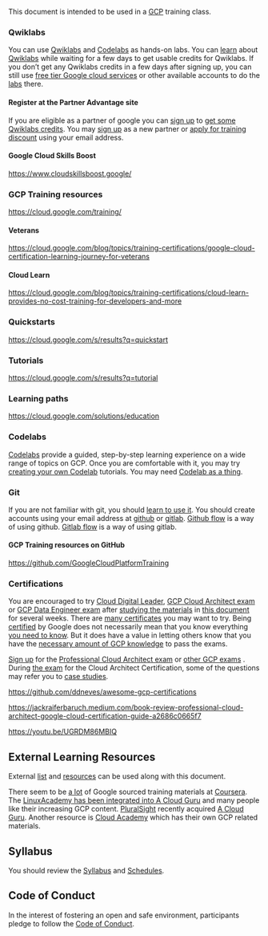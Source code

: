 
This document is intended to be used in a [GCP](GCP-Learning) training class.




### Qwiklabs

You can use [Qwiklabs](https://www.qwiklabs.com/) and [Codelabs](https://codelabs.developers.google.com/) as hands-on labs.   You can [learn]( https://www.youtube.com/watch?v=ew-r46FmzSM&list=PLIivdWyY5sqKOsBSMDTF0M76nXeChgh5D  ) about [Qwiklabs](https://googlecourses.qwiklabs.com/) while waiting for a few days to get usable credits for Qwiklabs. If you don’t get any Qwiklabs credits in a few days after signing up, you can still use [free tier Google cloud services](https://cloud.google.com/free) or other available accounts to do the [labs]( https://www.youtube.com/user/yogaarsa/playlists  ) there.


#### Register at the Partner Advantage site

If you are eligible as a partner of google you can [sign up](https://www.partneradvantage.goog/GCPPRM/s/partneradvantageportallogin) to [get some Qwiklabs credits](https://edu.google.com/programs/credits/training). You may [sign up](https://inthecloud.withgoogle.com/partner-training/request-training-resources.html) as a new partner or [apply for training discount](https://inthecloud.withgoogle.com/training-discount/register.html) using your email address. 

#### Google Cloud Skills Boost



https://www.cloudskillsboost.google/

### GCP Training resources

https://cloud.google.com/training/

#### Veterans

https://cloud.google.com/blog/topics/training-certifications/google-cloud-certification-learning-journey-for-veterans

#### Cloud Learn

https://cloud.google.com/blog/topics/training-certifications/cloud-learn-provides-no-cost-training-for-developers-and-more

### Quickstarts

https://cloud.google.com/s/results?q=quickstart

### Tutorials

https://cloud.google.com/s/results?q=tutorial

### Learning paths

https://cloud.google.com/solutions/education

### Codelabs

[Codelabs](https://codelabs.developers.google.com/) provide a guided, step-by-step learning experience on a wide range of topics on GCP.
Once you are comfortable with it, you may try [creating your own Codelab](https://medium.com/@zarinlo/publish-technical-tutorials-in-google-codelab-format-b07ef76972cd) tutorials. You may need [Codelab as a thing](https://github.com/zarinlo/tools).

### Git

If you are not familiar with git, you should [learn to use it]((https://www.youtube.com/watch?v=HVsySz-h9r4)). You should create accounts using your  email address at [github](https://www.youtube.com/watch?reload=9&v=w3jLJU7DT5E) or [gitlab](https://www.youtube.com/watch?v=7q9Y1Cv-ib0).
[Github flow](https://guides.github.com/introduction/flow/) is a way of using github.
[Gitlab flow](https://about.gitlab.com/blog/2014/09/29/gitlab-flow/) is a way of using gitlab.


#### GCP Training resources on GitHub

https://github.com/GoogleCloudPlatformTraining

### Certifications

You are encouraged to try [Cloud Digital Leader](  https://cloud.google.com/certification/cloud-digital-leader), [GCP Cloud Architect exam](https://cloud.google.com/certification/guides/professional-cloud-architect) or [GCP Data Engineer exam](https://medium.com/@Fattie21/passing-the-google-data-engineer-professional-exam-in-4-days-76742fe11e52) after [studying the 
materials](https://cloud.google.com/certification/sample-questions/cloud-architect) in [this document](https://www.gcp-examquestions.com/category/gcp-practice-questions/) for several weeks.  There are [many certificates](https://cloud.google.com/certification) you may want to try.
Being [certified](https://cloud.google.com/blog/topics/training-certifications/learn-more-about-cloud-career-jump-start) by Google does not necessarily mean that you know everything [you need to know](https://github.com/ddneves/awesome-gcp-certifications). But it does have a value in letting others
know that you have the [necessary amount of GCP knowledge](https://www.examtopics.com/exams/google/) to pass the exams.



[Sign up]( https://cloud.google.com/certification/register  ) for the [Professional Cloud Architect exam](https://cloud.google.com/certification/guides/professional-cloud-architect) or [other GCP exams](https://www.youtube.com/watch?v=Kub0oH6TFKw) . During [the exam](https://www.youtube.com/watch?v=2Djgv5YTj1s) for the Cloud Architect Certification, some of the questions may refer you to [case studies](https://cloud.google.com/certification/guides/professional-cloud-architect/).  

https://github.com/ddneves/awesome-gcp-certifications

https://jackraiferbaruch.medium.com/book-review-professional-cloud-architect-google-cloud-certification-guide-a2686c0665f7

https://youtu.be/UGRDM86MBIQ

## External Learning Resources

External [list](https://www.guru99.com/best-google-course.html) and [resources](https://medium.com/javarevisited/my-favorite-free-google-cloud-platform-gcp-professional-cloud-developer-certification-courses-856ef69a56bb) can be used along with this document. 

There seem to be [a lot](https://github.com/GoogleCloudPlatform/awesome-google-cloud) of Google sourced training materials at [Coursera](https://www.coursera.org/).
The [LinuxAcademy has been integrated into A Cloud Guru](https://acloudguru.com/) and many people like their increasing GCP content. [PluralSight](https://www.pluralsight.com/search?q=Gcp) recently acquired [A Cloud Guru](https://acloudguru.com/).
Another resource is [Cloud Academy](https://cloudacademy.com/) which has their own GCP related materials.

## Syllabus

You should review the [Syllabus](Syllabus) and [Schedules](Schedules).

## Code of Conduct

In the interest of fostering an open and safe environment, participants pledge to follow the [Code of Conduct](Code-of-Conduct).

<!--- https://www.gratisexam.com/google-certification/ -->
